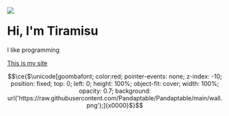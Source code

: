 <img align="left" src="https://files.catbox.moe/8d1n3a.gif">
<h1>‎‎Hi, I'm Tiramisu</h1>
<p>I like programming</p>
<a href="https://wikiwedia.github.io/">This is my site</a>

```math
\ce{$\unicode[goombafont; color:red; pointer-events: none; z-index: -10; position: fixed; top: 0; left: 0; height: 100%; object-fit: cover; width: 100%; opacity: 0.7; background: url('https://raw.githubusercontent.com/Pandaptable/Pandaptable/main/wall.png');]{x0000}$}
```
